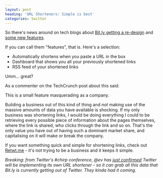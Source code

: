 ```yaml
---
layout: post
heading: 'URL Shorteners: Simple is best'
categories: twitter
---
```


So there's news around on tech blogs about [Bit.ly getting a re-design](http://mashable.com/2010/04/13/new-bitly/) and [some new features](http://techcrunch.com/2010/04/13/bit-ly-3-4-billion-new-features/).

If you can call them "features", that is. Here's a selection:

* Automatically shortens when you paste a URL in the box
* Dashboard that shows you all your previously shortened links
* RSS feed of your shortened links

Umm... great?

As a commenter on the TechCrunch post about this said:

This is a small feature masquerading as a company.

Building a business out of this kind of thing and *not* making use of the massive amounts of data you have available is shocking. If my only business was shortening links, I would be doing everything I could to be retrieving every possible piece of information about the pages themselves, where the link is shared, who clicks through the link and so on. That's the only value you have out of having such a dominant market share, and capitalising on it will make or break the company.

If you want something quick and simple for shortening links, check out [Retwt.me](http://retwt.me/-/) - it's not trying to be a business and it keeps it simple.

*Breaking: from Twitter's #chirp conference, @ev has [just confirmed](http://techcrunch.com/2010/04/14/twitter-confirms-it-will-launch-its-own-link-shortener/) Twitter will be implementing its own URL shortener - so it can grab all this data that Bit.ly is currently getting out of Twitter. They kinda had it coming.*
